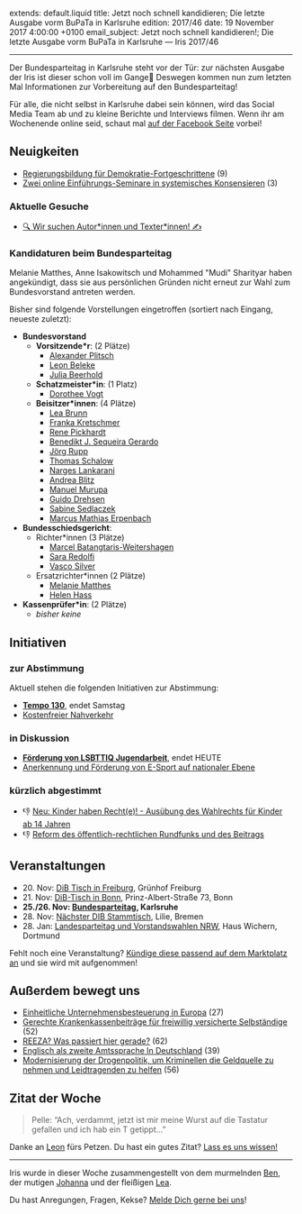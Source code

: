 extends: default.liquid
title: Jetzt noch schnell kandidieren; Die letzte Ausgabe vorm BuPaTa in Karlsruhe
edition: 2017/46
date: 19 November 2017 4:00:00 +0100
email_subject: Jetzt noch schnell kandidieren!; Die letzte Ausgabe vorm BuPaTa in Karlsruhe — Iris 2017/46

---

Der Bundesparteitag in Karlsruhe steht vor der Tür: zur nächsten Ausgabe der Iris ist dieser schon voll im Gange:tada: Deswegen kommen nun zum letzten Mal Informationen zur Vorbereitung auf den Bundesparteitag! 

Für alle, die nicht selbst in Karlsruhe dabei sein können, wird das Social Media Team ab und zu kleine Berichte und Interviews filmen. Wenn ihr am Wochenende online seid, schaut mal [auf der Facebook Seite](http://facebook.com/demokratiebewegen/) vorbei!


## Neuigkeiten
 
 - [Regierungsbildung für Demokratie-Fortgeschrittene](https://marktplatz.bewegung.jetzt/t/regierungsbildung-fuer-demokratie-fortgeschrittene/11626) (9)
 - [Zwei online Einführungs-Seminare in systemisches Konsensieren](https://marktplatz.bewegung.jetzt/t/zwei-online-einfuehrungs-seminare-in-systemisches-konsensieren/11230) (3)

### Aktuelle Gesuche

 - [🔍 Wir suchen Autor\*innen und Texter\*innen! ✍](https://marktplatz.bewegung.jetzt/t/wir-suchen-autor-innen-texter-innen/10775)


### Kandidaturen beim Bundesparteitag
Melanie Matthes, Anne Isakowitsch und Mohammed "Mudi" Sharityar haben angekündigt, dass sie aus persönlichen Gründen nicht erneut zur Wahl zum Bundesvorstand antreten werden.

Bisher sind folgende Vorstellungen eingetroffen (sortiert nach Eingang, neueste zuletzt):
 - **Bundesvorstand**
     - **Vorsitzende\*r**: (2 Plätze)
         - [Alexander Plitsch](https://marktplatz.bewegung.jetzt/t/kandidatur-fuer-den-bundesvorsitz-alexander-plitsch/10355)
         - [Leon Beleke](https://marktplatz.bewegung.jetzt/t/kandidatur-fuer-den-bundesvorsitz-leon-beleke/10700)
         - [Julia Beerhold](https://marktplatz.bewegung.jetzt/t/kandidatur-fuer-den-bundesvorsitz-julia-beerhold/10941) 
     - **Schatzmeister\*in**: (1 Platz)
         - [Dorothee Vogt](https://marktplatz.bewegung.jetzt/t/dorothee-vogt-kandidatur-schatzmeister-amt/10381)
     - **Beisitzer\*innen**: (4 Plätze)
         - [Lea Brunn](https://marktplatz.bewegung.jetzt/t/kandidatur-lea-brunn/10407)
         - [Franka Kretschmer](https://marktplatz.bewegung.jetzt/t/franka-kretschmer-kandidatur-beisitzerin-im-buvo/10423)
         - [Rene Pickhardt](https://marktplatz.bewegung.jetzt/t/bewerbung-als-beisitzer-rene-pickhardt/10478)
         - [Benedikt J. Sequeira Gerardo](https://marktplatz.bewegung.jetzt/t/benedikt-j-sequeira-gerardo-kandidatur-als-beisitzer-im-buvo/10549) 
         - [Jörg Rupp](https://marktplatz.bewegung.jetzt/t/bewerbung-als-beisitzer-joerg-rupp/10716)
         - [Thomas Schalow](https://marktplatz.bewegung.jetzt/t/bewerbung-als-beisitzer-thomas-schalow/11022)
         - [Narges Lankarani](https://marktplatz.bewegung.jetzt/t/kandidatur-als-beisitzerin-im-buvo-narges-lankarani/11090)
         - [Andrea Blitz](https://marktplatz.bewegung.jetzt/t/andrea-blitz-beisitzerin/11255)
         - [Manuel Murupa](https://marktplatz.bewegung.jetzt/t/manuel-murupa-beisitzer/11311)
         - [Guido Drehsen](https://marktplatz.bewegung.jetzt/t/guido-drehsen-beisitzer/11362)
         - [Sabine Sedlaczek](https://marktplatz.bewegung.jetzt/t/sabine-sedlaczek-beisitzerin/11573)
         - [Marcus Mathias Erpenbach](https://marktplatz.bewegung.jetzt/t/marcus-m-erpenbach-bewerbung-zum-beisitzer-des-buvo/11634)
 - **Bundesschiedsgericht**:
     - Richter\*innen (3 Plätze)
         + [Marcel Batangtaris-Weitershagen](https://marktplatz.bewegung.jetzt/t/kandidatur-richter-marcel-batangtaris-weitershagen/10706)
         + [Sara Redolfi](https://marktplatz.bewegung.jetzt/t/sara-redolfi-richterin/11595)
         + [Vasco Silver](https://marktplatz.bewegung.jetzt/t/vasco-silver-richter/11607)
     - Ersatzrichter\*innen (2 Plätze)
         + [Melanie Matthes](https://marktplatz.bewegung.jetzt/t/kanditatur-ersatzrichterin-melanie-matthes/11098)
         + [Helen Hass](https://marktplatz.bewegung.jetzt/t/helen-hass-ersatzrichterin/11333)
 - **Kassenprüfer\*in**: (2 Plätze)
     + _bisher keine_

## Initiativen

### zur Abstimmung
Aktuell stehen die folgenden Initiativen zur Abstimmung:

 - **[Tempo 130](https://abstimmen.bewegung.jetzt/initiative/156-tempo-130)**, endet Samstag
 - [Kostenfreier Nahverkehr](https://abstimmen.bewegung.jetzt/initiative/152-kostenfreier-nahverkehr)

### in Diskussion
 - **[Förderung von LSBTTIQ Jugendarbeit](https://abstimmen.bewegung.jetzt/initiative/155-forderung-von-lsbttiq-jugendarbeit)**, endet HEUTE
 - [Anerkennung und Förderung von E-Sport auf nationaler Ebene](https://abstimmen.bewegung.jetzt/initiative/171-anerkennung-und-forderung-von-e-sport-auf-nationaler-ebene)

### kürzlich abgestimmt

 - 👎 [Neu: Kinder haben Recht(e)! - Ausübung des Wahlrechts für Kinder ab 14 Jahren](https://abstimmen.bewegung.jetzt/initiative/148-neu-kinder-haben-rechte-ausubung-des-wahlrechts-fur-kinder-ab-14-jahren)
 - 👎 [Reform des öffentlich-rechtlichen Rundfunks und des Beitrags](https://abstimmen.bewegung.jetzt/initiative/124-reform-des-offentlich-rechtlichen-rundfunks-und-des-beitrags)


## Veranstaltungen

 - 20.&nbsp;Nov: [DiB Tisch in Freiburg](https://marktplatz.bewegung.jetzt/t/dib-tisch-in-freiburg-20-11-17/11332), Grünhof Freiburg 
 - 21.&nbsp;Nov: [DiB-Tisch in Bonn](https://marktplatz.bewegung.jetzt/t/dib-tisch-in-bonn/10697), Prinz-Albert-Straße 73, Bonn
 - **25./26. Nov: [Bundesparteitag](https://marktplatz.bewegung.jetzt/t/einladung-zum-3-bpt-in-karlsruhe/8979), Karlsruhe**
 - 28.&nbsp;Nov: [Nächster DIB Stammtisch](https://marktplatz.bewegung.jetzt/t/naechster-dib-stammtisch/9919), Lilie, Bremen
 - 28.&nbsp;Jan: [Landesparteitag und Vorstandswahlen NRW](https://marktplatz.bewegung.jetzt/t/landesparteitag-und-vorstandswahlen-nrw-dib-spirit/9965), Haus Wichern, Dortmund


Fehlt noch eine Veranstaltung? [Kündige diese passend auf dem Marktplatz an](https://marktplatz.bewegung.jetzt/t/veranstaltungen-fuer-iris-ankuendigen/11128?source_topic_id=2720) und sie wird mit aufgenommen!

## Außerdem bewegt uns

 - [Einheitliche Unternehmensbesteuerung in Europa](https://marktplatz.bewegung.jetzt/t/einheitliche-unternehmensbesteuerung-in-europa/9515) (27)
 - [Gerechte Krankenkassenbeiträge für freiwillig versicherte Selbständige](https://marktplatz.bewegung.jetzt/t/gerechte-krankenkassenbeitraege-fuer-freiwillig-versicherte-selbstaendige/10332) (52)
 - [REEZA? Was passiert hier gerade?](https://marktplatz.bewegung.jetzt/t/reeza-was-passiert-hier-gerade/11121) (62)
 - [Englisch als zweite Amtssprache In Deutschland](https://marktplatz.bewegung.jetzt/t/englisch-als-zweite-amtssprache-in-deutschland/9654) (39)
 - [Modernisierung der Drogenpolitik, um Kriminellen die Geldquelle zu nehmen und Leidtragenden zu helfen](https://marktplatz.bewegung.jetzt/t/modernisierung-der-drogenpolitik-um-kriminellen-die-geldquelle-zu-nehmen-und-leidtragenden-zu-helfen/11207) (56)


## Zitat der Woche

> <p>Pelle: “Ach, verdammt, jetzt ist mir meine Wurst auf die Tastatur gefallen und ich hab ein T getippt…”</p>

Danke an [Leon](https://marktplatz.bewegung.jetzt/u/leon) fürs Petzen. Du hast ein gutes Zitat? [Lass es uns wissen!](https://marktplatz.bewegung.jetzt/t/lustige-dib-zitate/10175)


---

Iris wurde in dieser Woche zusammengestellt von dem murmelnden [Ben](https://marktplatz.bewegung.jetzt/u/Ben/), der mutigen [Johanna](https://marktplatz.bewegung.jetzt/u/Johanna/) und der fleißigen [Lea](https://marktplatz.bewegung.jetzt/u/Leia/).

Du hast Anregungen, Fragen, Kekse? [Melde Dich gerne bei uns](https://marktplatz.bewegung.jetzt/t/neu-iris-die-woechtliche-zusammenfasssung-zum-sonntagsbrunch/10990)!
